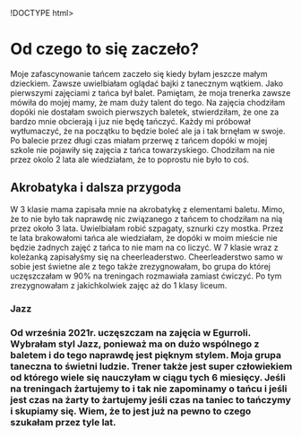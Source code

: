 !DOCTYPE html>
<html lang="pl">
<head>
<title>Moja Pasja</title>
  <link rel="stylesheet" type="text/css" href="nazwa_pliku.css"/>
</head>
<body>

<h1>Od czego to się zaczeło?</h1>
<p>Moje zafascynowanie tańcem zaczeło się kiedy byłam jeszcze małym dzieckiem. Zawsze uwielbiałam oglądać bajki z tanecznym wątkiem. Jako pierwszymi zajęciami z tańca był balet. Pamiętam, że moja trenerka zawsze mówiła do mojej mamy, że mam duży talent do tego. Na zajęcia chodziłam dopóki nie dostałam swoich pierwszych baletek, stwierdziłam, że one za bardzo mnie obcierają i juz nie będę tańczyć. Każdy mi próbował wytłumaczyć, że na początku to będzie boleć ale ja i tak brnęłam w swoje. Po balecie przez długi czas miałam przerwę z tańcem dopóki w mojej szkole nie pojawiły się zajęcia z tańca towarzyskiego. Chodziłam na nie przez okolo 2 lata ale wiedziałam, że to poprostu nie było to coś.</p>

</body>
</html> 

<h2>Akrobatyka i dalsza przygoda</h2>
<p>W 3 klasie mama zapisała mnie na akrobatykę z elementami baletu. Mimo, że to nie było tak naprawdę nic związanego z tańcem to chodziłam na nią przez około 3 lata. Uwielbiałam robić szpagaty, sznurki czy mostka. Przez te lata brakowałomi tańca ale wiedziałam, że dopóki w moim mieście nie będzie żadnych zajęć z tańca to nie mam na co liczyć. W 7  klasie wraz z koleżanką zapisałyśmy się na cheerleaderstwo. Cheerleaderstwo samo w sobie jest świetne ale z tego także zrezygnowałam, bo grupa do której uczęszczałam w 90% na treningach rozmawiała zamiast ćwiczyć. Po tym zrezygnowałam z jakichkolwiek zajęc aż do 1 klasy liceum.</p>

</body>
</html>

<h3>Jazz<h3>
 <p> Od września 2021r. uczęszczam na zajęcia w Egurroli. Wybrałam styl Jazz, ponieważ ma on dużo wspólnego z baletem i do tego naprawdę jest pięknym stylem. Moja grupa taneczna to świetni ludzie. Trener także jest super człowiekiem od którego wiele się nauczyłam w ciągu tych 6 miesięcy. Jeśli na treningach żartujemy to i tak nie zapominamy o tańcu i jeśli jest czas na żarty to żartujemy jeśli czas na taniec to tańczymy i skupiamy się. Wiem, że to jest już na pewno to czego szukałam przez tyle lat. </p>
